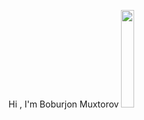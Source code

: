 Hi , I'm  Boburjon Muxtorov 	<img   style="width:20%" src="https://media0.giphy.com/media/v1.Y2lkPTc5MGI3NjEx…MzQ2ZDFjZGQxMSZjdD1n/jsHXlTn1O2NOuAHB7A/giphy.gif" class="hand">

